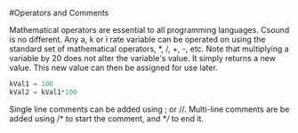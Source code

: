 #Operators and Comments

Mathematical operators are essential to all programming languages. Csound is no different. Any a, k or i rate variable can be operated on using the standard set of mathematical operators, *, /, +, -, etc. Note that multiplying a variable by 20 does not alter the variable's value. It simply returns a new value. This new value can then be assigned for use later.

```csharp
kVal1 = 100
kVal2 = kVal1*100
```

Single line comments can be added using ; or //. Multi-line comments are be added using /* to start the comment, and **/* to end it. 